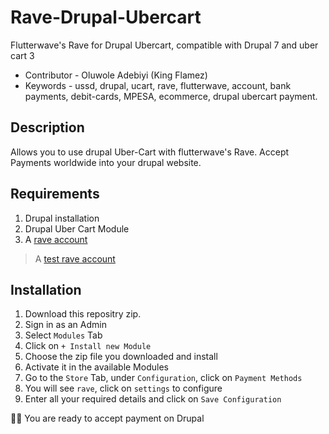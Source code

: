 # Rave-Drupal-Ubercart
Flutterwave's Rave for Drupal Ubercart, compatible with Drupal 7 and uber cart 3

- Contributor - Oluwole Adebiyi (King Flamez)
- Keywords - ussd, drupal, ucart, rave, flutterwave, account, bank payments, debit-cards, MPESA, ecommerce, drupal ubercart payment.


## Description
Allows you to use drupal Uber-Cart with flutterwave's Rave. Accept Payments worldwide into your drupal website. 

## Requirements
1. Drupal installation
2. Drupal Uber Cart Module
3. A [rave account](https://rave.flutterwave.com)

> A [test rave account](https://ravesandboxapi.flutterwave.com/)

## Installation

1. Download this repositry zip.
2. Sign in as an Admin
3. Select `Modules` Tab
4. Click on `+ Install new Module`
5. Choose the zip file you downloaded and install
6. Activate it in the available Modules
7. Go to the `Store` Tab, under `Configuration`, click on `Payment Methods`
8. You will see `rave`, click on `settings` to configure
9. Enter all your required details and click on `Save Configuration`

💪🏿 You are ready to accept payment on Drupal